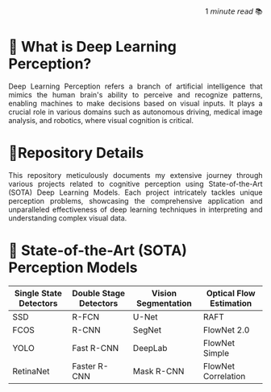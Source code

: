 <p align="right">1 𝘮𝘪𝘯𝘶𝘵𝘦 𝘳𝘦𝘢𝘥 📚 </p>

# 🔻 What is Deep Learning Perception?

<p align='justify'>Deep Learning Perception refers a branch of artificial intelligence that mimics the human brain's ability to perceive and recognize patterns, enabling machines to make decisions based on visual inputs. It plays a crucial role in various domains such as autonomous driving, medical image analysis, and robotics, where visual cognition is critical.</p>

# 🔻Repository Details

<p align='justify'>This repository meticulously documents my extensive journey through various projects related to cognitive perception using State-of-the-Art (SOTA) Deep Learning Models. Each project intricately tackles unique perception problems, showcasing the comprehensive application and unparalleled effectiveness of deep learning techniques in interpreting and understanding complex visual data.</p>

# 🔻 State-of-the-Art (SOTA) Perception Models

| Single State Detectors | Double Stage Detectors | Vision Segmentation | Optical Flow Estimation |
|------------------------|------------------------|---------------------|-------------------------|
| SSD                    | R-FCN                  | U-Net               | RAFT                    |
| FCOS                   | R-CNN                  | SegNet              | FlowNet 2.0             |
| YOLO                   | Fast R-CNN             | DeepLab             | FlowNet Simple          |
| RetinaNet              | Faster R-CNN           | Mask R-CNN          | FlowNet Correlation     |
